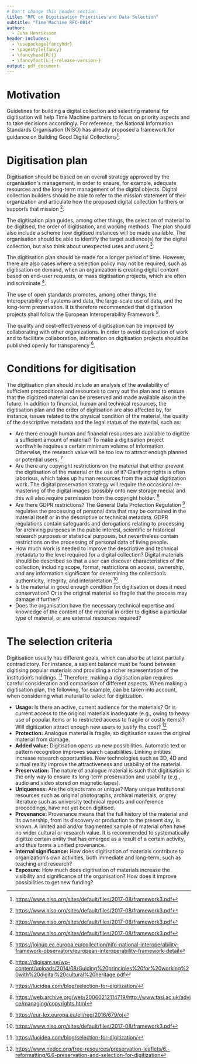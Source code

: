 ```yaml
---
# Don't change this header section
title: "RFC on Digitisation Priorities and Data Selection"
subtitle: "Time Machine RFC-0014"
author:
  - Juha Henriksson
header-includes:
  - \usepackage{fancyhdr}
  - \pagestyle{fancy}
  - \fancyhead[R]{}
  - \fancyfoot[L]{-release-version-}
output: pdf_document
---
```


# Motivation

Guidelines for building a digital collection and selecting material for digitisation will help Time Machine partners to focus on priority aspects and to take decisions accordingly. For reference, the National Information Standards Organisation (NISO) has already proposed a framework for guidance on Building Good Digital Collections[^NISO]. 

# Digitisation plan

Digitisation should be based on an overall strategy approved by the organisation's management, in order to ensure, for example, adequate resources and the long-term management of the digital objects. Digital collection builders should be able to refer to the mission statement of their organization and articulate how the proposed digital collection furthers or supports that mission [^NISO].

The digitisation plan guides, among other things, the selection of material to be digitised, the order of digitisation, and working methods. The plan should also include a scheme how digitised instances will be made available. The organisation should be able to identify the target audience(s) for the digital collection, but also think about unexpected uses and users [^NISO]. 

The digitisation plan should be made for a longer period of time. However, there are also cases where a selection policy may not be required, such as digitisation on demand, when an organization is creating digital content based on end-user requests, or mass digitisation projects, which are often indiscriminate [^NISO].

The use of open standards promotes, among other things, the interoperability of systems and data, the large-scale use of data, and the long-term preservation. It is therefore recommended that digitisation projects shall follow the European Interoperability Framework [^JOINUP].

The quality and cost-effectiveness of digitisation can be improved by collaborating with other organizations. In order to avoid duplication of work and to facilitate collaboration, information on digitisation projects should be published openly for transparency [^DIGISAM].


# Conditions for digitisation

The digitisation plan should include an analysis of the availability of sufficient preconditions and resources to carry out the plan and to ensure that the digitized material can be preserved and made available also in the future. In addition to financial, human and technical resources, the digitisation plan and the order of digitisation are also affected by, for instance, issues related to the physical condition of the material, the quality of the descriptive metadata and the legal status of the material, such as:
- Are there enough human and financial resources are available to digitize a sufficient amount of material? To make a digitisation project worthwhile requires a certain minimum volume of information. Otherwise, the research value will be too low to attract enough planned or potential users. [^LUCIDEA]
- Are there any copyright restrictions on the material that either prevent the digitisation of the material or the use of it? Clarifying rights is often laborious, which takes up human resources from the actual digitization work. The digital preservation strategy will require the occasional re-mastering of the digital images (possibly onto new storage media) and this will also require permission from the copyright holder. [^TASICP] 
- Are there GDPR restrictions? The General Data Protection Regulation [^EUR-LEX] regulates the processing of personal data that may be contained in the material itself or in the descriptive or technical metadata. GDPR regulations contain safeguards and derogations relating to processing for archiving purposes in the public interest, scientific or historical research purposes or statistical purposes, but nevertheless contain restrictions on the processing of personal data of living people.
- How much work is needed to improve the descriptive and technical metadata to the level required for a digital  collection? Digital materials should be described so that a user can discover characteristics of the collection, including scope, format, restrictions on access, ownership, and any information significant for determining the collection’s authenticity, integrity, and interpretation [^NISO].
- Is the material in good enough condition for digitisation or does it need conservation? Or is the original material so fragile that the process may damage it further?
- Does the organisation have the necessary technical expertise and knowledge of the content of the material in order to digitise a particular type of material, or are external resources required?


# The selection criteria

Digitisation usually has different goals, which can also be at least partially contradictory. For instance, a sapient balance must be found between digitising popular materials and providing a richer representation of the institution’s holdings. [^LUCIDEA] Therefore, making a digitisation plan requires careful consideration and comparison of different aspects. When making a digitisation plan, the following, for example, can be taken into account, when considering what material to select for digitization.

- **Usage:** Is there an active, current audience for the materials? Or is current access to the original materials inadequate (e.g., owing to heavy use of popular items or to restricted access to fragile or costly items)? Will digitization attract enough new users to justify the cost? [^NEDCC]
- **Protection:** Analogue material is fragile, so digitisation saves the original material from damage.
- **Added value:** Digitisation opens up new possibilities. Automatic text or pattern recognition improves search capabilities. Linking entities increase research opportunities. New technologies such as 3D, 4D and virtual reality improve the attractiveness and usability of the material.
- **Preservation:** The nature of analogue material is such that digitisation is the only way to ensure its long-term preservation and usability (e.g., audio and video stored on magnetic tapes).
- **Uniqueness:** Are the objects rare or unique? Many unique institutional resources such as original photographs, archival materials, or grey literature such as university technical reports and conference proceedings, have not yet been digitised. 
- **Provenance:** Provenance means that the full history of the material and its ownership, from its discovery or production to the present day, is known. A limited and and/or fragmented sample of material often have no wider cultural or research value. It is recommended to systematically digitize certain entity that has emerged as a result of a certain activity, and thus forms a unified provenance.
- **Internal significance:** How does digitisation of materials contribute to organization’s own activities, both immediate and long-term, such as teaching and research?
- **Exposure:** How much does digitisation of materials increase the visibility and significance of the organisation? How does it improve possibilities to get new funding?

<!-- Footnote content. Only alphanumeric characters and underscores are allowed. Please keep alphabetical sorting -->

[^DIGISAM]: https://digisam.se/wp-content/uploads/2014/08/Guiding%20principles%20for%20working%20with%20digital%20cultural%20heritage.pdf

[^EUR-LEX]: https://eur-lex.europa.eu/eli/reg/2016/679/oj

[^JOINUP]: https://joinup.ec.europa.eu/collection/nifo-national-interoperability-framework-observatory/european-interoperability-framework-detail

[^LUCIDEA]: https://lucidea.com/blog/selection-for-digitization/

[^NEDCC]: https://www.nedcc.org/free-resources/preservation-leaflets/6.-reformatting/6.6-preservation-and-selection-for-digitization

[^NISO]: https://www.niso.org/sites/default/files/2017-08/framework3.pdf

[^TASICP]: https://web.archive.org/web/20060212114719/http://www.tasi.ac.uk/advice/managing/copyrights.html

